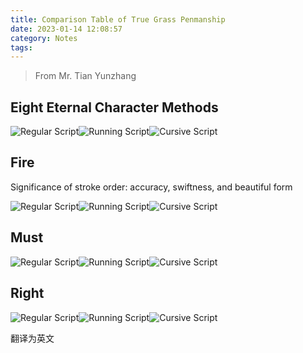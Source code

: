 ```yaml
---
title: Comparison Table of True Grass Penmanship
date: 2023-01-14 12:08:57
category: Notes
tags: 
---
```


> From Mr. Tian Yunzhang

<!-- more -->

## Eight Eternal Character Methods

<div style="display:flex">
	<img alt="Regular Script" src="/assets/images/notes/calligraphy/image-20230114121707963.png"/>
	<img alt="Running Script" src="/assets/images/notes/calligraphy/image-20230114122444343.png"/>
	<img alt="Cursive Script" src="/assets/images/notes/calligraphy/image-20230114122531638.png"/>
</div>

## Fire

Significance of stroke order: accuracy, swiftness, and beautiful form

<div style="display:flex">
	<img alt="Regular Script" src="/assets/images/notes/calligraphy/image-20230115233231357.png"/>
	<img alt="Running Script" src="/assets/images/notes/calligraphy/image-20230115233309870.png"/>
	<img alt="Cursive Script" src="/assets/images/notes/calligraphy/image-20230115233403157.png"/>
</div>

## Must

<div style="display:flex">
	<img alt="Regular Script" src="/assets/images/notes/calligraphy/image-20230116112913620.png"/>
	<img alt="Running Script" src="/assets/images/notes/calligraphy/image-20230116112935269.png"/>
	<img alt="Cursive Script" src="/assets/images/notes/calligraphy/image-20230116113039322.png"/>
</div>

## Right

<div style="display:flex">
	<img alt="Regular Script" src="/assets/images/notes/calligraphy/image-20230119155138864.png"/>
	<img alt="Running Script" src="/assets/images/notes/calligraphy/image-20230119155204561.png"/>
	<img alt="Cursive Script" src="/assets/images/notes/calligraphy/image-20230119155223105.png"/>
</div>

翻译为英文